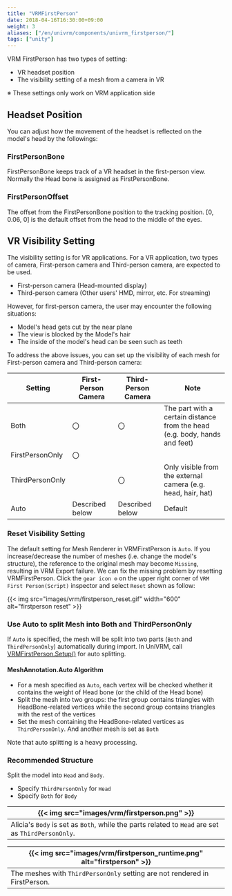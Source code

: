 ```yaml
---
title: "VRMFirstPerson"
date: 2018-04-16T16:30:00+09:00
weight: 3
aliases: ["/en/univrm/components/univrm_firstperson/"]
tags: ["unity"]
---
```


VRM FirstPerson has two types of setting:

* VR headset position
* The visibility setting of a mesh from a camera in VR

※ These settings only work on VRM application side

## Headset Position

You can adjust how the movement of the headset is reflected on the model's head by the followings:

### FirstPersonBone

FirstPersonBone keeps track of a VR headset in the first-person view.
Normally the Head bone is assigned as FirstPersonBone.

### FirstPersonOffset

The offset from the FirstPersonBone position to the tracking position. [0, 0.06, 0] is the default offset from the head to the middle of the eyes.

## VR Visibility Setting

The visibility setting is for VR applications.
For a VR application, two types of camera, First-person camera and Third-person camera, are expected to be used.

* First-person camera (Head-mounted display)
* Third-person camera (Other users' HMD, mirror, etc. For streaming)

However, for first-person camera, the user may encounter the following situations:

* Model's head gets cut by the near plane
* The view is blocked by the Model's hair
* The inside of the model's head can be seen such as teeth

To address the above issues, you can set up the visibility of each mesh for First-person camera and Third-person camera:

| Setting         | First-Person Camera | Third-Person Camera | Note                                                                       |
|-----------------|---------------------|---------------------|----------------------------------------------------------------------------|
| Both            | 〇                  | 〇                  | The part with a certain distance from the head (e.g. body, hands and feet) |
| FirstPersonOnly | 〇                  |                     |                                                                            |
| ThirdPersonOnly |                     | 〇                  | Only visible from the external camera (e.g. head, hair, hat)               |
| Auto            | Described below     | Described below     | Default                                                                    |

### Reset Visibility Setting

The default setting for Mesh Renderer in VRMFirstPerson is `Auto`.
If you increase/decrease the number of meshes (i.e. change the model's structure), the reference to the original mesh may become `Missing`, resulting in VRM Export failure.
We can fix the missing problem by resetting VRMFirstPerson.
Click the `gear icon ⚙` on the upper right corner of `VRM First Person(Script)` inspector and select `Reset` shown as follow:

{{< img src="images/vrm/firstperson_reset.gif" width="600" alt="firstperson reset" >}}

### Use Auto to split Mesh into Both and ThirdPersonOnly

If `Auto` is specified, the mesh will be split into two parts (`Both` and `ThirdPersonOnly`) automatically during import.
In UniVRM, call [VRMFirstPerson.Setup()](https://vrm-c.github.io/UniVRM/articles/en/vrm0/firstperson#call-setup-function-at-runtime-and-set-layermask-in-camera) for auto splitting.

#### MeshAnnotation.Auto Algorithm

* For a mesh specified as `Auto`, each vertex will be checked whether it contains the weight of Head bone (or the child of the Head bone)
* Split the mesh into two groups: the first group contains triangles with HeadBone-related vertices while the second group contains triangles with the rest of the vertices
* Set the mesh containing the HeadBone-related vertices as `ThirdPersonOnly`. And another mesh is set as `Both`

Note that auto splitting is a heavy processing.

### Recommended Structure

Split the model into `Head` and `Body`.

* Specify `ThirdPersonOnly` for `Head`
* Specify `Both` for `Body` 

| {{< img src="images/vrm/firstperson.png" >}}                                                      |
|---------------------------------------------------------------------------------------------------|
| Alicia's `Body` is set as `Both`, while the parts related to `Head` are set as `ThirdPersonOnly`. |

| {{< img src="images/vrm/firstperson_runtime.png" alt="firstperson" >}}     |
|----------------------------------------------------------------------------|
| The meshes with `ThirdPersonOnly` setting are not rendered in FirstPerson. |
